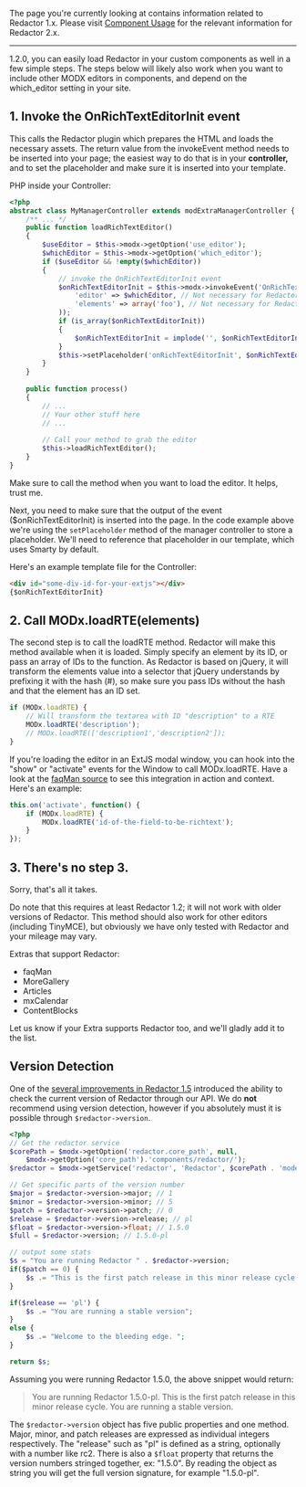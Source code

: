 The page you're currently looking at contains information related to Redactor 1.x. Please visit [Component Usage](../v2.x/Component_Usage) for the relevant information for Redactor 2.x.

---

 1.2.0, you can easily load Redactor in your custom components as well in a few simple steps. The steps below will likely also work when you want to include other MODX editors in components, and depend on the which\_editor setting in your site.

## 1. Invoke the OnRichTextEditorInit event

This calls the Redactor plugin which prepares the HTML and loads the necessary assets. The return value from the invokeEvent method needs to be inserted into your page; the easiest way to do that is in your **controller,** and to set the placeholder and make sure it is inserted into your template.

PHP inside your Controller:


```` php   
<?php
abstract class MyManagerController extends modExtraManagerController {
    /** ... */
    public function loadRichTextEditor()
    {
        $useEditor = $this->modx->getOption('use_editor');
        $whichEditor = $this->modx->getOption('which_editor');
        if ($useEditor && !empty($whichEditor))
        {
            // invoke the OnRichTextEditorInit event
            $onRichTextEditorInit = $this->modx->invokeEvent('OnRichTextEditorInit',array(
                'editor' => $whichEditor, // Not necessary for Redactor
                'elements' => array('foo'), // Not necessary for Redactor
            ));
            if (is_array($onRichTextEditorInit))
            {
                $onRichTextEditorInit = implode('', $onRichTextEditorInit);
            }
            $this->setPlaceholder('onRichTextEditorInit', $onRichTextEditorInit);
        }
    }
    
    public function process()
    {
        // ...
        // Your other stuff here
        // ...
        
        // Call your method to grab the editor 
        $this->loadRichTextEditor();
    }
}
````   

Make sure to call the method when you want to load the editor. It helps, trust me. 

Next, you need to make sure that the output of the event ($onRichTextEditorInit) is inserted into the page. In the code example above we're using the `setPlaceholder` method of the manager controller to store a placeholder. We'll need to reference that placeholder in our template, which uses Smarty by default.

Here's an example template file for the Controller:


```` html   
<div id="some-div-id-for-your-extjs"></div>
{$onRichTextEditorInit}
````   
## 2. Call MODx.loadRTE(elements)

The second step is to call the loadRTE method. Redactor will make this method available when it is loaded. Simply specify an element by its ID, or pass an array of IDs to the function. As Redactor is based on jQuery, it will transform the elements value into a selector that jQuery understands by prefixing it with the hash (#), so make sure you pass IDs without the hash and that the element has an ID set.


```` javascript   
if (MODx.loadRTE) {
    // Will transform the textarea with ID "description" to a RTE
    MODx.loadRTE('description'); 
    // MODx.loadRTE(['description1','description2']);
}
````   
If you're loading the editor in an ExtJS modal window, you can hook into the "show" or "activate" events for the Window to call MODx.loadRTE. Have a look at the [faqMan source](https://github.com/josht/faqMan/blob/develop/assets/components/faqman/js/mgr/widgets/items.grid.js#L271) to see this integration in action and context. Here's an example:

```` javascript   
this.on('activate', function() {
    if (MODx.loadRTE) {
        MODx.loadRTE('id-of-the-field-to-be-richtext');
    }
});
````   

## 3. There's no step 3.

Sorry, that's all it takes.

Do note that this requires at least Redactor 1.2; it will not work with older versions of Redactor. This method should also work for other editors (including TinyMCE), but obviously we have only tested with Redactor and your mileage may vary.

Extras that support Redactor:

- faqMan
- MoreGallery
- Articles
- mxCalendar
- ContentBlocks

Let us know if your Extra supports Redactor too, and we'll gladly add it to the list.

## Version Detection

One of the [several improvements in Redactor 1.5](https://modmore.com/blog/2014/announcing-redactor-1.5/) introduced the ability to check the current version of Redactor through our API. We do **not** recommend using version detection, however if you absolutely must it is possible through `$redactor->version`.


```` php   
<?php
// Get the redactor service
$corePath = $modx->getOption('redactor.core_path', null, 
    $modx->getOption('core_path').'components/redactor/');
$redactor = $modx->getService('redactor', 'Redactor', $corePath . 'model/redactor/');

// Get specific parts of the version number 
$major = $redactor->version->major; // 1
$minor = $redactor->version->minor; // 5
$patch = $redactor->version->patch; // 0
$release = $redactor->version->release; // pl
$float = $redactor->version->float; // 1.5.0
$full = $redactor->version; // 1.5.0-pl

// output some stats
$s = "You are running Redactor " . $redactor->version;
if($patch == 0) {
    $s .= "This is the first patch release in this minor release cycle. ";
}

if($release == 'pl') {
    $s .= "You are running a stable version";
}
else {
    $s .= "Welcome to the bleeding edge. ";
}

return $s;
````   
Assuming you were running Redactor 1.5.0, the above snippet would return:

> You are running Redactor 1.5.0-pl. This is the first patch release in this minor release cycle. You are running a stable version.

The `$redactor->version` object has five public properties and one method. Major, minor, and patch releases are expressed as individual integers respectively. The "release" such as "pl" is defined as a string, optionally with a number like rc2. There is also a `$float` property that returns the version numbers stringed together, ex: "1.5.0". By reading the object as string you will get the full version signature, for example "1.5.0-pl".
